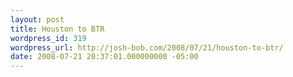 ```yaml
---
layout: post
title: Houston to BTR
wordpress_id: 319
wordpress_url: http://josh-bob.com/2008/07/21/houston-to-btr/
date: 2008-07-21 20:37:01.000000000 -05:00
---
```

<!--Mime Type of File is image/jpeg --><div class="postie-image-div"><a href="http://josh-bob.com/wp-photos/20080721-213701-1.jpg"><img src="http://josh-bob.com/wp-photos/thumb.20080721-213701-1.jpg" alt="" style="3px;" class="postie-image" /></a></div>
